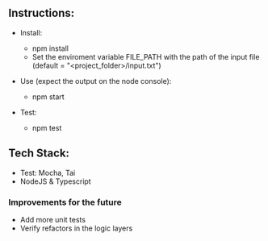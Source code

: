 ## Instructions:

- Install:

  - npm install
  - Set the enviroment variable FILE_PATH with the path of the input file (default = "<project_folder>/input.txt")

- Use (expect the output on the node console):

  - npm start

- Test:

  - npm test

## Tech Stack:

- Test: Mocha, Tai
- NodeJS & Typescript

### Improvements for the future

- Add more unit tests
- Verify refactors in the logic layers
